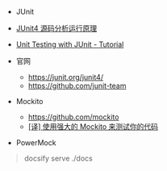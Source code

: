 -  JUnit
  - [JUnit4 源码分析运行原理](https://my.oschina.net/itblog/blog/1550931)
  - [Unit Testing with JUnit - Tutorial](https://www.vogella.com/tutorials/JUnit/article.html)
  - 官网
    - https://junit.org/junit4/
    - https://github.com/junit-team



- Mockito
  - https://github.com/mockito
  - [[译] 使用强大的 Mockito 来测试你的代码](https://www.jianshu.com/p/f6e3ab9719b9)



- PowerMock






> docsify serve ./docs

